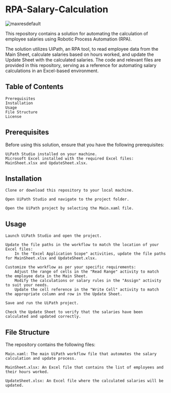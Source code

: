 # RPA-Salary-Calculation

![maxresdefault](https://github.com/AWESOME04/RPA-Salary-Calculation/assets/102630199/e87de533-56ec-4917-a153-907e57f27fb7)

This repository contains a solution for automating the calculation of employee salaries using Robotic Process Automation (RPA).

The solution utilizes UiPath, an RPA tool, to read employee data from the Main Sheet, calculate salaries based on hours worked, and update the Update Sheet with the calculated salaries. The code and relevant files are provided in this repository, serving as a reference for automating salary calculations in an Excel-based environment.

## Table of Contents

    Prerequisites
    Installation
    Usage
    File Structure
    License

## Prerequisites

Before using this solution, ensure that you have the following prerequisites:

    UiPath Studio installed on your machine.
    Microsoft Excel installed with the required Excel files: MainSheet.xlsx and UpdateSheet.xlsx.

## Installation

    Clone or download this repository to your local machine.

    Open UiPath Studio and navigate to the project folder.

    Open the UiPath project by selecting the Main.xaml file.

## Usage

    Launch UiPath Studio and open the project.

    Update the file paths in the workflow to match the location of your Excel files:
        In the "Excel Application Scope" activities, update the file paths for MainSheet.xlsx and UpdateSheet.xlsx.

    Customize the workflow as per your specific requirements:
        Adjust the range of cells in the "Read Range" activity to match the employee data in the Main Sheet.
        Modify the calculations or salary rules in the "Assign" activity to suit your needs.
        Update the cell reference in the "Write Cell" activity to match the appropriate column and row in the Update Sheet.

    Save and run the UiPath project.

    Check the Update Sheet to verify that the salaries have been calculated and updated correctly.

## File Structure

The repository contains the following files:

    Main.xaml: The main UiPath workflow file that automates the salary calculation and update process.

    MainSheet.xlsx: An Excel file that contains the list of employees and their hours worked.

    UpdateSheet.xlsx: An Excel file where the calculated salaries will be updated.
